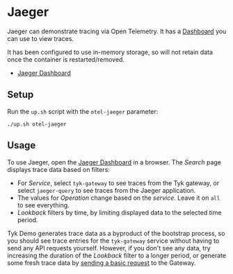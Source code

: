 # Jaeger

Jaeger can demonstrate tracing via Open Telemetry. It has a [Dashboard](http://localhost:16686/) you can use to view traces.

It has been configured to use in-memory storage, so will not retain data once the container is restarted/removed.

- [Jaeger Dashboard](http://localhost:16686/)

## Setup

Run the `up.sh` script with the `otel-jaeger` parameter:

```
./up.sh otel-jaeger
```

## Usage

To use Jaeger, open the [Jaeger Dashboard](http://localhost:16686/) in a browser. The _Search_ page displays trace data based on filters:

- For _Service_, select `tyk-gateway` to see traces from the Tyk gateway, or select `jaeger-query` to see traces from the Jaeger application.
- The values for _Operation_ change based on the _service_. Leave it on `all` to see everything.
- _Lookback_ filters by time, by limiting displayed data to the selected time period.

Tyk Demo generates trace data as a byproduct of the bootstrap process, so you should see trace entries for the `tyk-gateway` service without having to send any API requests yourself. However, if you don't see any data, try increasing the duration of the _Lookback_ filter to a longer period, or generate some fresh trace data by [sending a basic request](http://tyk-gateway.localhost:8080/basic-open-api/get) to the Gateway.
